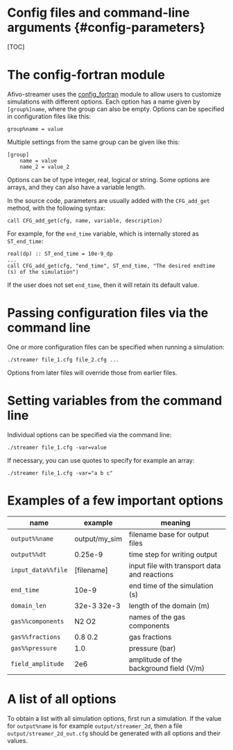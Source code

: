 # Config files and command-line arguments {#config-parameters}

[TOC]

# The config-fortran module

Afivo-streamer uses the
[config_fortran](https://github.com/jannisteunissen/config_fortran) module to
allow users to customize simulations with different options. Each option has a
name given by `[group%]name`, where the group can also be empty. Options can be
specified in configuration files like this:

    group%name = value

Multiple settings from the same group can be given like this:

    [group]
        name = value
        name_2 = value_2

Options can be of type integer, real, logical or string. Some options are arrays,
and they can also have a variable length.

In the source code, parameters are usually added with the `CFG_add_get` method, with the following syntax:

    call CFG_add_get(cfg, name, variable, description)

For example, for the `end_time` variable, which is internally stored as `ST_end_time`:

    real(dp) :: ST_end_time = 10e-9_dp
    ...
    call CFG_add_get(cfg, "end_time", ST_end_time, "The desired endtime (s) of the simulation")

If the user does not set `end_time`, then it will retain its default value.

# Passing configuration files via the command line

One or more configuration files can be specified when running a simulation:

    ./streamer file_1.cfg file_2.cfg ...

Options from later files will override those from earlier files.

# Setting variables from the command line

Individual options can be specified via the command line:

    ./streamer file_1.cfg -var=value

If necessary, you can use quotes to specify for example an array:

    ./streamer file_1.cfg -var="a b c"

# Examples of a few important options

name | example | meaning
---|---|---
`output%%name` | output/my_sim | filename base for output files
`output%%dt` | 0.25e-9 | time step for writing output
`input_data%%file` | [filename] | input file with transport data and reactions
`end_time` | 10e-9 | end time of the simulation (s)
`domain_len` | 32e-3 32e-3 | length of the domain (m)
`gas%%components` | N2 O2 | names of the gas components
`gas%%fractions` | 0.8 0.2 | gas fractions
`gas%%pressure` | 1.0 | pressure (bar)
`field_amplitude` | 2e6 | amplitude of the background field (V/m)

# A list of all options

To obtain a list with all simulation options, first run a simulation. If the
value for `output%name` is for example `output/streamer_2d`, then a file
`output/streamer_2d_out.cfg` should be generated with all options and their
values.
